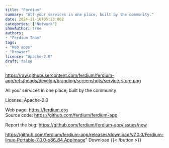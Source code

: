 ```yaml
---
title: "Ferdium"
summary: "All your services in one place, built by the community."
date: 2024-11-10T05:23:00Z
categories: ["Network"]
showAuthor: true
authors:
- "Ferdium Team"
tags: 
- "Web apps"
- "Browser"
license: "Apache-2.0"
draft: false
---
```


https://raw.githubusercontent.com/ferdium/ferdium-app/refs/heads/develop/branding/screenshots/service-store.png

All your services in one place, built by the community

License: Apache-2.0

Web page: <https://ferdium.org>  
Source code: <https://github.com/ferdium/ferdium-app>

Report the bug: <https://github.com/ferdium/ferdium-app/issues/new>  

https://github.com/ferdium/ferdium-app/releases/download/v7.0.0/Ferdium-linux-Portable-7.0.0-x86_64.AppImage" 
Download
{{< /button >}}